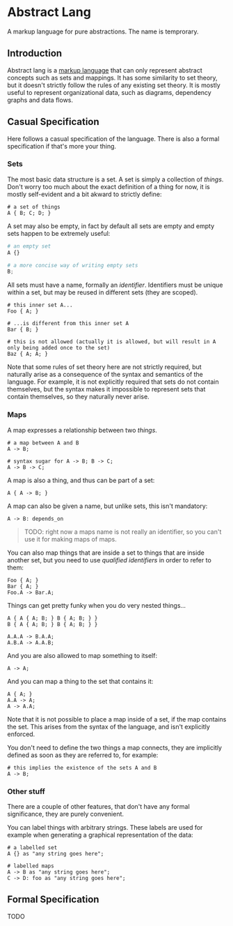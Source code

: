 # Abstract Lang
A markup language for pure abstractions. The name is temprorary.

## Introduction

Abstract lang is a [markup language]() that can only represent abstract concepts such as sets and mappings. It has some similarity to set theory, but it doesn't strictly follow the rules of any existing set theory. It is mostly useful to represent organizational data, such as diagrams, dependency graphs and data flows.

## Casual Specification

Here follows a casual specification of the language. There is also a formal specification if that's more your thing.

### Sets

The most basic data structure is a set. A set is simply a collection of *things*. Don't worry too much about the exact definition of a thing for now, it is mostly self-evident and a bit akward to strictly define:

```
# a set of things
A { B; C; D; }
```

A set may also be empty, in fact by default all sets are empty and empty sets happen to be extremely useful:

```python
# an empty set
A {}

# a more concise way of writing empty sets
B;
```

All sets must have a name, formally an *identifier*. Identifiers must be unique within a set, but may be reused in different sets (they are scoped).

```
# this inner set A...
Foo { A; }

# ...is different from this inner set A
Bar { B; }

# this is not allowed (actually it is allowed, but will result in A only being added once to the set)
Baz { A; A; }
```

Note that some rules of set theory here are not strictly required, but naturally arise as a consequence of the syntax and semantics of the language. For example, it is not explicitly required that sets do not contain themselves, but the syntax makes it impossible to represent sets that contain themselves, so they naturally never arise.

### Maps

A map expresses a relationship between two *things*. 

```
# a map between A and B
A -> B;

# syntax sugar for A -> B; B -> C;
A -> B -> C;
```

A map is also a thing, and thus can be part of a set:

```
A { A -> B; }
```

A map can also be given a name, but unlike sets, this isn't mandatory:

```
A -> B: depends_on
```

> TODO: right now a maps name is not really an identifier, so you can't use it for making maps of maps.

You can also map things that are inside a set to things that are inside another set, but you need to use *qualified identifiers* in order to refer to them:

```
Foo { A; }
Bar { A; }
Foo.A -> Bar.A;
```

Things can get pretty funky when you do very nested things...

```
A { A { A; B; } B { A; B; } }
B { A { A; B; } B { A; B; } }

A.A.A -> B.A.A;
A.B.A -> A.A.B;
```

And you are also allowed to map something to itself:

```
A -> A;
```

And you can map a thing to the set that contains it:

```
A { A; }
A.A -> A;
A -> A.A;
```

Note that it is not possible to place a map inside of a set, if the map contains the set. This arises from the syntax of the language, and isn't explicitly enforced.

You don't need to define the two things a map connects, they are implicitly defined as soon as they are referred to, for example:

```
# this implies the existence of the sets A and B
A -> B;
```

### Other stuff

There are a couple of other features, that don't have any formal significance, they are purely convenient. 

You can label things with arbitrary strings. These labels are used for example when generating a graphical representation of the data:

```
# a labelled set
A {} as "any string goes here";

# labelled maps
A -> B as "any string goes here";
C -> D: foo as "any string goes here";
```

## Formal Specification

TODO



